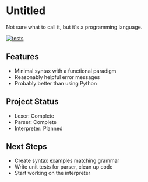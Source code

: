 # Untitled
Not sure what to call it, but it's a programming language.

[![tests](https://github.com/thomascpowell/lang/actions/workflows/rust.yml/badge.svg)](https://github.com/thomascpowell/lang/actions/workflows/rust.yml)

## Features
- Minimal syntax with a functional paradigm
- Reasonably helpful error messages
- Probably better than using Python

## Project Status
- Lexer: Complete
- Parser: Complete
- Interpreter: Planned

## Next Steps
- Create syntax examples matching grammar
- Write unit tests for parser, clean up code
- Start working on the interpreter
